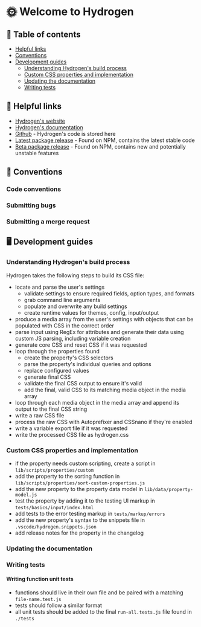 # 🌞 Welcome to Hydrogen

## 📑 Table of contents

- [Helpful links](#link-helpful-links)
- [Conventions](#triangular_ruler-conventions)
- [Development guides](#desktop_computer-development-guides)
  - [Understanding Hydrogen's build process](#understanding-hydrogens-build-process)
  - [Custom CSS properties and implementation](#custom-css-properties-and-implementation)
  - [Updating the documentation](#updating-the-documentation)
  - [Writing tests](#writing-tests)

## :link: Helpful links

- [Hydrogen's website](https://hydrogen.design/en)
- [Hydrogen's documentation](https://hydrogen.design/en/docs)
- [Github](https://github.com/hydrogen-css/hydrogen) - Hydrogen's code is stored here
- [Latest package release](https://www.npmjs.com/package/@hydrogen-css/hydrogen/v/latest) - Found on NPM, contains the latest stable code
- [Beta package release](https://www.npmjs.com/package/@hydrogen-css/hydrogen/v/beta) - Found on NPM, contains new and potentially unstable features

## :triangular_ruler: Conventions

### Code conventions

### Submitting bugs

### Submitting a merge request

## :desktop_computer: Development guides

### Understanding Hydrogen's build process

Hydrogen takes the following steps to build its CSS file:

- locate and parse the user's settings
  - validate settings to ensure required fields, option types, and formats
  - grab command line arguments
  - populate and overwrite any build settings
  - create runtime values for themes, config, input/output
- produce a media array from the user's settings with objects that can be populated with CSS in the correct order
- parse input using RegEx for attributes and generate their data using custom JS parsing, including variable creation
- generate core CSS and reset CSS if it was requested
- loop through the properties found
  - create the property's CSS selectors
  - parse the property's individual queries and options
  - replace configured values
  - generate final CSS
  - validate the final CSS output to ensure it's valid
  - add the final, valid CSS to its matching media object in the media array
- loop through each media object in the media array and append its output to the final CSS string
- write a raw CSS file
- process the raw CSS with Autoprefixer and CSSnano if they're enabled
- write a variable export file if it was requested
- write the processed CSS file as hydrogen.css

### Custom CSS properties and implementation

- if the property needs custom scripting, create a script in `lib/scripts/properties/custom`
- add the property to the sorting function in `lib/scripts/properties/sort-custom-properties.js`
- add the new property to the property data model in `lib/data/property-model.js`
- test the property by adding it to the testing UI markup in `tests/basics/input/index.html`
- add tests to the error testing markup in `tests/markup/errors`
- add the new property's syntax to the snippets file in `.vscode/hydrogen.snippets.json`
- add release notes for the property in the changelog

### Updating the documentation

### Writing tests

#### Writing function unit tests

- functions should live in their own file and be paired with a matching `file-name.test.js`
- tests should follow a similar format
- all unit tests should be added to the final `run-all.tests.js` file found in `./tests`
